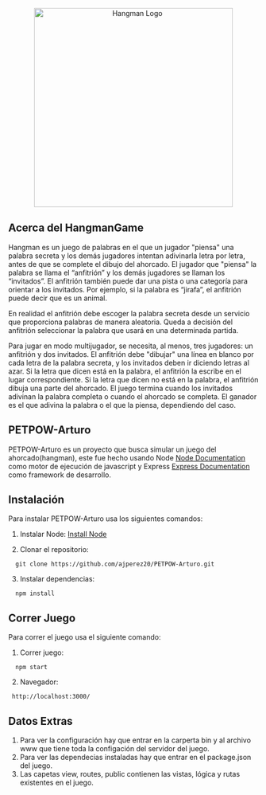 <p align="center"><img src="https://www.coolmathgames.com/sites/default/files/styles/mobile_game_image/public/Hangman_OG-logo.jpg?itok=l-mTf1aw" width="400" alt="Hangman Logo"></p>

## Acerca del HangmanGame
Hangman es un juego de palabras en el que un jugador "piensa" una palabra secreta y los demás jugadores intentan adivinarla letra por letra, antes de que se complete el dibujo del ahorcado. El jugador que "piensa" la palabra se llama el “anfitrión” y los demás jugadores se llaman los “invitados”. El anfitrión también puede dar una pista o una categoría para orientar a los invitados. Por ejemplo, si la palabra es “jirafa”, el anfitrión puede decir que es un animal.

En realidad el anfitrión debe escoger la palabra secreta desde un servicio que proporciona palabras de manera aleatoria. Queda a decisión del anfitrión seleccionar la palabra que usará en una determinada partida.

Para jugar en modo multijugador, se necesita, al menos, tres jugadores: un anfitrión y dos invitados. El anfitrión debe "dibujar" una línea en blanco por cada letra de la palabra secreta, y los invitados deben ir diciendo letras al azar. Si la letra que dicen está en la palabra, el anfitrión la escribe en el lugar correspondiente. Si la letra que dicen no está en la palabra, el anfitrión dibuja una parte del ahorcado. El juego termina cuando los invitados adivinan la palabra completa o cuando el ahorcado se completa. El ganador es el que adivina la palabra o el que la piensa, dependiendo del caso.

## PETPOW-Arturo
PETPOW-Arturo es un proyecto que busca simular un juego del ahorcado(hangman), este fue hecho usando Node [Node Documentation](https://nodejs.org/docs/latest/api/) como motor de ejecución de javascript y Express [Express Documentation](https://expressjs.com/) como framework de desarrollo.

## Instalación
Para instalar PETPOW-Arturo usa los siguientes comandos:

1. Instalar Node:
   [Install Node](https://nodejs.org/en)
   
2. Clonar el repositorio:
```console
  git clone https://github.com/ajperez20/PETPOW-Arturo.git
```  
3. Instalar dependencias:
```console
  npm install
```

## Correr Juego
Para correr el juego usa el siguiente comando:

1. Correr juego:
```console
  npm start
```
2. Navegador:
```console
 http://localhost:3000/
```  

## Datos Extras
1. Para ver la configuración hay que entrar en la carperta bin y al archivo www que tiene toda la configación del servidor del juego.
2. Para ver las dependecias instaladas hay que entrar en el package.json del juego.
3. Las capetas view, routes, public contienen las vistas, lógica y rutas existentes en el juego.












